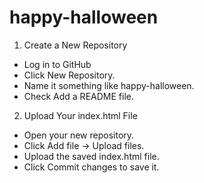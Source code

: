 # happy-halloween

1. Create a New Repository
- Log in to GitHub
- Click New Repository.
- Name it something like happy-halloween.
- Check Add a README file.

2. Upload Your index.html File
- Open your new repository.
- Click Add file → Upload files.
- Upload the saved index.html file.
- Click Commit changes to save it.
